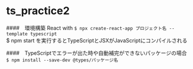 # ts_practice2

####　環境構築 React with 
`$ npx create-react-app プロジェクト名 --template typescript`</br>
$ npm start を実行するとTypeScriptとJSXがJavaScriptにコンパイルされる</br>

####　TypeScriptでエラーが出た時や自動補完ができないパッケージの場合</br>
`$ npm install --save-dev @types/パッケージ名`</br>
